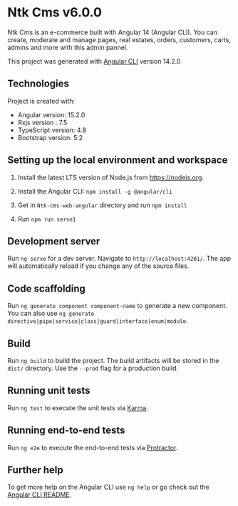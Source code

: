 
# Ntk Cms v6.0.0

Ntk Cms is an e-commerce built with Angular 14 (Angular CLI). You can create, moderate and manage pages, real estates, orders, customers, carts, admins and more with this admin pannel.

This project was generated with [Angular CLI](https://github.com/angular/angular-cli) version 14.2.0

## Technologies
Project is created with:
* Angular version: 15.2.0
* Rxjs version : 7.5
* TypeScript version: 4.8
* Bootstrap version: 5.2

## Setting up the local environment and workspace

1. Install the latest LTS version of Node.js from https://nodejs.org.

1. Install the Angular CLI: `npm install -g @angular/cli`

1. Get in `Ntk-cms-web-angular` directory and run `npm install`

1. Run `npm run serve1`

## Development server

Run `ng serve` for a dev server. Navigate to `http://localhost:4201/`. The app will automatically reload if you change any of the source files.

## Code scaffolding

Run `ng generate component component-name` to generate a new component. You can also use `ng generate directive|pipe|service|class|guard|interface|enum|module`.

## Build

Run `ng build` to build the project. The build artifacts will be stored in the `dist/` directory. Use the `--prod` flag for a production build.

## Running unit tests

Run `ng test` to execute the unit tests via [Karma](https://karma-runner.github.io).

## Running end-to-end tests

Run `ng e2e` to execute the end-to-end tests via [Protractor](http://www.protractortest.org/).

## Further help

To get more help on the Angular CLI use `ng help` or go check out the [Angular CLI README](https://github.com/angular/angular-cli/blob/master/README.md).

